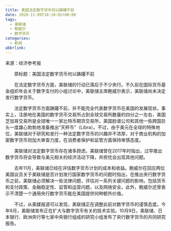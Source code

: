 ```yaml
---
title: 美国法定数字货币何以踌躇不前
date: 2020-11-09T18:10:02+08:00
tags:
  - 美联储
  - 鲍威尔
  - 数字货币
categories:
  - 新闻
abbrlink:
---
```


来源：经济参考报

　　原标题：美国法定数字货币何以踌躇不前

　　在法定数字货币方面，美联储的行动已落后于不少央行。不久前在国际货币基金组织年会关于数字支付的小组讨论中，美联储主席鲍威尔表示，美联储尚未决定发行数字货币。

　　法定数字货币方面踌躇不前，并不能完全代表数字货币在美国的发展现状。事实上，注册地在美国的数字货币交易所占到全球交易所数量的四分之一左右，美国芝加哥交易所是全球唯一一家比特币期货交易所，美国脸谱公司和其他一些跨国巨头一度雄心勃勃地准备推出“天秤币”（Libra）。不过，由于美元在全球的特殊地位，美联储对于研究和发行一种法定数字货币的兴趣并不浓厚，对于商业机构的加密数字货币则加大审查力度，在消费者保护和监管方面保持审慎态度。

　　美联储对法定数字货币存在诸多顾虑。美联储曾在2017年时指出，过早推出数字货币将会导致与美元相关的经济活动下降，并担忧会出现其他问题。

　　去年11月，美联储已经在评估数字货币计划的成本和收益。鲍威尔在回应两位美国议员关于美联储是否计划发行国家数字货币的问题时指出，在推出央行数字货币之前，美联储必须解决一些法律问题，评估对一系列关键问题的影响，包括货币和支付政策、金融稳定性、监管和运营问题，以及网络安全。此外，鲍威尔还曾表示不清楚一个通用央行数字货币能在美国提供何种额外价值。

　　不过，从美媒报道可以发现，美联储正在调整此前对数字货币的谨慎态度。今年8月，美联储宣布正在扩大与数字货币有关的技术实验。10月9日，美联储、日本银行、欧洲央行等七家中央银行组成的研究小组发布了央行数字货币的共同研究报告。